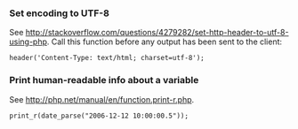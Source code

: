 ### Set encoding to UTF-8
See http://stackoverflow.com/questions/4279282/set-http-header-to-utf-8-using-php. Call this function before any output has been sent to the client:
```
header('Content-Type: text/html; charset=utf-8');
```

### Print human-readable info about a variable
See http://php.net/manual/en/function.print-r.php.
```
print_r(date_parse("2006-12-12 10:00:00.5"));
```